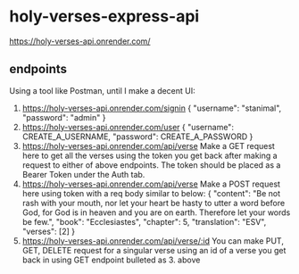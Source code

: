 # holy-verses-express-api
https://holy-verses-api.onrender.com/

## endpoints
Using a tool like Postman, until I make a decent UI:
1. https://holy-verses-api.onrender.com/signin
{
  "username": "stanimal",
  "password": "admin"
}
2. https://holy-verses-api.onrender.com/user
{
  "username": CREATE_A_USERNAME,
  "password": CREATE_A_PASSWORD
}
3. https://holy-verses-api.onrender.com/api/verse 
Make a GET request here to get all the verses using the token you get back after making a request to either of above endpoints.  The token should be placed as a Bearer Token under the Auth tab. 
4. https://holy-verses-api.onrender.com/api/verse
Make a POST request here using token with a req body similar to below:
{
  "content": "Be not rash with your mouth, nor let your heart be hasty to utter a word before God, for God is in heaven and you are on earth. Therefore let your words be few.",
  "book": "Ecclesiastes",
  "chapter": 5,
  "translation": "ESV",
  "verses": [2]
}
5. https://holy-verses-api.onrender.com/api/verse/:id
You can make PUT, GET, DELETE request for a singular verse using an id of a verse you get back in using GET endpoint bulleted as 3. above
